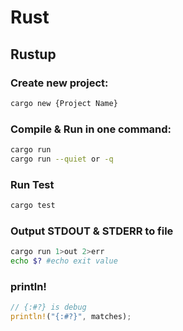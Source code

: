 # **Rust**


## **Rustup**

### Create new project:
```bash
cargo new {Project Name}
```

### Compile & Run in one command:
```bash
cargo run
cargo run --quiet or -q
```

### Run Test
```bash
cargo test
```

### Output STDOUT & STDERR to file
```bash
cargo run 1>out 2>err
echo $? #echo exit value
```

### println!
```rust
// {:#?} is debug 
println!("{:#?}", matches);
```